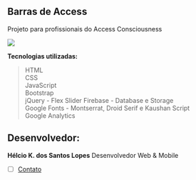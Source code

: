﻿## Barras de Access
Projeto para profissionais do Access Consciousness  

![](https://imgur.com/VPiasD8.jpeg)  

**Tecnologias utilizadas:**  
>HTML  
>CSS  
>JavaScript  
>Bootstrap  
>jQuery - Flex Slider
>Firebase - Database e Storage  
>Google Fonts - Montserrat, Droid Serif e Kaushan Script  
>Google Analytics  

## Desenvolvedor: 
**Hélcio K. dos Santos Lopes**
Desenvolvedor Web & Mobile  
 - [ ] [Contato](https://helciosantos.github.io/link-me/)
